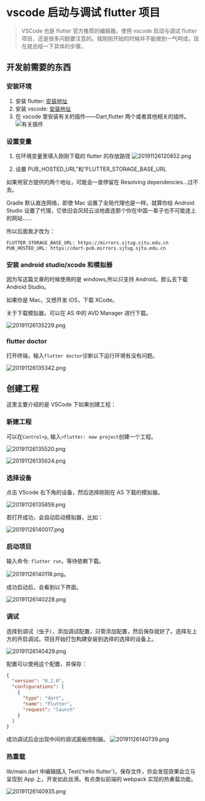 # vscode 启动与调试 flutter 项目

> VSCode 也是 flutter 官方推荐的编辑器。使用 vscode 启动与调试 flutter 项目，还是很多问题要注意的。我刚刚开始的时候并不能做到一气呵成，现在就总结一下具体的步骤。

## 开发前需要的东西

### 安装环境

1. 安装 flutter: [安装地址](https://flutter.io/docs/get-started/install)
2. 安装 vscode: [安装地址](https://code.visualstudio.com/)
3. 在 vscode 里安装有关的插件——Dart,flutter 两个或者其他相关的插件。
   ![有关插件](https://user-gold-cdn.xitu.io/2018/12/6/16781f024d2d4b39?imageView2/0/w/1280/h/960/format/webp/ignore-error/1)

### 设置变量

1. 在环境变量里填入刚刚下载的 flutter 的存放路径
   ![20191126120852.png](https://i.loli.net/2019/11/26/9M6XQn4kd7Yj21w.png)

2. 设置 PUB_HOSTED_URL”和“FLUTTER_STORAGE_BASE_URL

如果用官方提供的两个地址，可能会一直停留在 Resolving dependencies…过不去。

Gradle 默认直连网络，即使 Mac 设置了全局代理也是一样。就算你给 Android Studio 设置了代理，它依旧会风轻云淡地直连那个你在中国一辈子也不可能连上的网站……

所以后面我才改为：

```shell
FLUTTER_STORAGE_BASE_URL: https://mirrors.sjtug.sjtu.edu.cn
PUB_HOSTED_URL: https://dart-pub.mirrors.sjtug.sjtu.edu.cn
```

### 安装 android studio/xcode 和模拟器

因为写这篇文章的时候使用的是 windows,所以只支持 Android。那么去下载 Android Studio。

如果你是 Mac，又想开发 iOS，下载 XCode。

关于下载模拟器，可以在 AS 中的 AVD Manager 进行下载。

![20191126135229.png](https://i.loli.net/2019/11/26/C9MjsfuaT1GJDvt.png)

### flutter doctor

打开终端，输入`flutter doctor`诊断以下运行环境有没有问题。

![20191126135342.png](https://i.loli.net/2019/11/26/VQdeE6rqNCYigbk.png)

## 创建工程

这里主要介绍的是 VSCode 下如果创建工程：

### 新建工程

可以在`Control+p`, 输入`>flutter: new project`创建一个工程。

![20191126135520.png](https://i.loli.net/2019/11/26/xlueJjtZpnBomdT.png)

![20191126135624.png](https://i.loli.net/2019/11/26/OPZtFpxqNVu5KUn.png)

### 选择设备

点击 VScode 右下角的设备，然后选择刚刚在 AS 下载的模拟器。

![20191126135859.png](https://i.loli.net/2019/11/26/rs6M7ycYdNwGFBA.png)

若打开成功，会自动启动模拟器，比如：

![20191126140017.png](https://i.loli.net/2019/11/26/wSQROUgpnAZ3toD.png)

### 启动项目

输入命令: `flutter run`，等待依赖下载。

![20191126140118.png](https://i.loli.net/2019/11/26/WGHX3y8akN4BtPJ.png)。

成功启动后，会看到以下界面。

![20191126140228.png](https://i.loli.net/2019/11/26/WkeABud1zoa9OTh.png)

### 调试

选择到调试（虫子），添加调试配置，只管添加配置，然后保存就好了。选择左上方的开启调试。项目开始打包构建安装到选择的选择的设备上。

![20191126140429.png](https://i.loli.net/2019/11/26/SNWMuJsrqOVlogU.png)

配置可以使用这个配置，并保存：

```json
{
  "version": "0.2.0",
  "configurations": [
    {
      "type": "dart",
      "name": "Flutter",
      "request": "launch"
    }
  ]
}
```

成功调试后会出现中间的调试面板控制器。
![20191126140739.png](https://i.loli.net/2019/11/26/F6mHYtoes2WkpMx.png)

### 热重载

lib/main.dart 中编辑插入 Text('hello flutter')，保存文件，你会发现效果会立马呈现到 App 上，开发如此丝滑。有点类似前端的 webpack 实现的热重载功能。

![20191126140935.png](https://i.loli.net/2019/11/26/rOgc5fHVveZpXPt.png)
